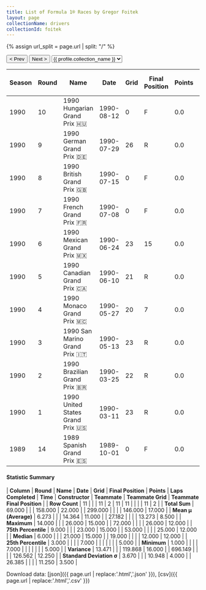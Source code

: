 ```yaml
---
title: List of Formula 1® Races by Gregor Foitek
layout: page
collectionName: drivers
collectionId: foitek
---
```


{% assign url_split = page.url | split: "/" %}
<div id="collection-navigation">
<button onclick="selector.options[selector.selectedIndex-1].value && (window.location = selector.options[selector.selectedIndex-1].value);">&lt; Prev</button>
<button onclick="selector.options[selector.selectedIndex+1].value && (window.location = selector.options[selector.selectedIndex+1].value);">Next &gt;</button>
<select id="selector" onchange="this.options[this.selectedIndex].value && (window.location = this.options[this.selectedIndex].value);">
  {% for collectionId in site.data[page.collectionName].refs %}
    {% if collectionId == page.collectionId %}
      {% assign selected = "selected" %}
    {% else %}
      {% assign selected = "" %}
    {% endif %}
    {% assign profile = site.data[page.collectionName][collectionId].profile %}
    <option value="/f1/{{ page.collectionName }}/{{ collectionId }}/{{ url_split[4] }}" {{ selected }}>{{ profile.collection_name }}</option>
  {% endfor %}
</select>
</div>

| Season | Round | Name | Date | Grid | Final Position | Points | Laps Completed | Time | Constructor | Teammate | Teammate Grid | Teammate Final Position |
|--|--|--|--|--|--|--|--|--|--|--|--|--|
| 1990 | 10 | 1990 Hungarian Grand Prix 🇭🇺 | 1990-08-12 | 0 | F | 0.0 | 0 |   | Onyx 🇬🇧 | [Jyrki Järvilehto 🇫🇮](/f1/drivers/lehto) | 0 | F |
| 1990 | 9 | 1990 German Grand Prix 🇩🇪 | 1990-07-29 | 26 | R | 0.0 | 19 |   | Onyx 🇬🇧 | [Jyrki Järvilehto 🇫🇮](/f1/drivers/lehto) | 25 | N |
| 1990 | 8 | 1990 British Grand Prix 🇬🇧 | 1990-07-15 | 0 | F | 0.0 | 0 |   | Onyx 🇬🇧 | [Jyrki Järvilehto 🇫🇮](/f1/drivers/lehto) | 0 | F |
| 1990 | 7 | 1990 French Grand Prix 🇫🇷 | 1990-07-08 | 0 | F | 0.0 | 0 |   | Onyx 🇬🇧 | [Jyrki Järvilehto 🇫🇮](/f1/drivers/lehto) | 0 | F |
| 1990 | 6 | 1990 Mexican Grand Prix 🇲🇽 | 1990-06-24 | 23 | 15 | 0.0 | 67 |   | Onyx 🇬🇧 | [Jyrki Järvilehto 🇫🇮](/f1/drivers/lehto) | 26 | R |
| 1990 | 5 | 1990 Canadian Grand Prix 🇨🇦 | 1990-06-10 | 21 | R | 0.0 | 53 |   | Onyx 🇬🇧 | [Jyrki Järvilehto 🇫🇮](/f1/drivers/lehto) | 22 | R |
| 1990 | 4 | 1990 Monaco Grand Prix 🇲🇨 | 1990-05-27 | 20 | 7 | 0.0 | 72 |   | Onyx 🇬🇧 | [Jyrki Järvilehto 🇫🇮](/f1/drivers/lehto) | 26 | R |
| 1990 | 3 | 1990 San Marino Grand Prix 🇮🇹 | 1990-05-13 | 23 | R | 0.0 | 35 |   | Onyx 🇬🇧 | [Jyrki Järvilehto 🇫🇮](/f1/drivers/lehto) | 25 | 12 |
| 1990 | 2 | 1990 Brazilian Grand Prix 🇧🇷 | 1990-03-25 | 22 | R | 0.0 | 14 |   | Brabham 🇬🇧 | [Stefano Modena 🇮🇹](/f1/drivers/modena) | 12 | R |
| 1990 | 1 | 1990 United States Grand Prix 🇺🇸 | 1990-03-11 | 23 | R | 0.0 | 39 |   | Brabham 🇬🇧 | [Stefano Modena 🇮🇹](/f1/drivers/modena) | 10 | 5 |
| 1989 | 14 | 1989 Spanish Grand Prix 🇪🇸 | 1989-10-01 | 0 | F | 0.0 | 0 |   | Rial 🇩🇪 | [Pierre-Henri Raphanel 🇫🇷](/f1/drivers/raphanel) | 0 | F |

#### Statistic Summary

| **Column** | **Round** | **Name** | **Date** | **Grid** | **Final Position** | **Points** | **Laps Completed** | **Time** | **Constructor** | **Teammate** | **Teammate Grid** | **Teammate Final Position** |
| **Row Count** | 11 |  |  | 11 | 2 | 11 | 11 |  |  |  | 11 | 2 |
| **Total Sum** | 69.000 |  |  | 158.000 | 22.000 |  | 299.000 |  |  |  | 146.000 | 17.000 |
| **Mean μ (Average)** | 6.273 |  |  | 14.364 | 11.000 |  | 27.182 |  |  |  | 13.273 | 8.500 |
| **Maximum** | 14.000 |  |  | 26.000 | 15.000 |  | 72.000 |  |  |  | 26.000 | 12.000 |
| **75th Percentile** | 9.000 |  |  | 23.000 | 15.000 |  | 53.000 |  |  |  | 25.000 | 12.000 |
| **Median** | 6.000 |  |  | 21.000 | 15.000 |  | 19.000 |  |  |  | 12.000 | 12.000 |
| **25th Percentile** | 3.000 |  |  |  | 7.000 |  |  |  |  |  |  | 5.000 |
| **Minimum** | 1.000 |  |  |  | 7.000 |  |  |  |  |  |  | 5.000 |
| **Variance** | 13.471 |  |  | 119.868 | 16.000 |  | 696.149 |  |  |  | 126.562 | 12.250 |
| **Standard Deviation σ** | 3.670 |  |  | 10.948 | 4.000 |  | 26.385 |  |  |  | 11.250 | 3.500 |

Download data: [json]({{ page.url | replace:'.html','.json' }}), [csv]({{ page.url | replace:'.html','.csv' }})
